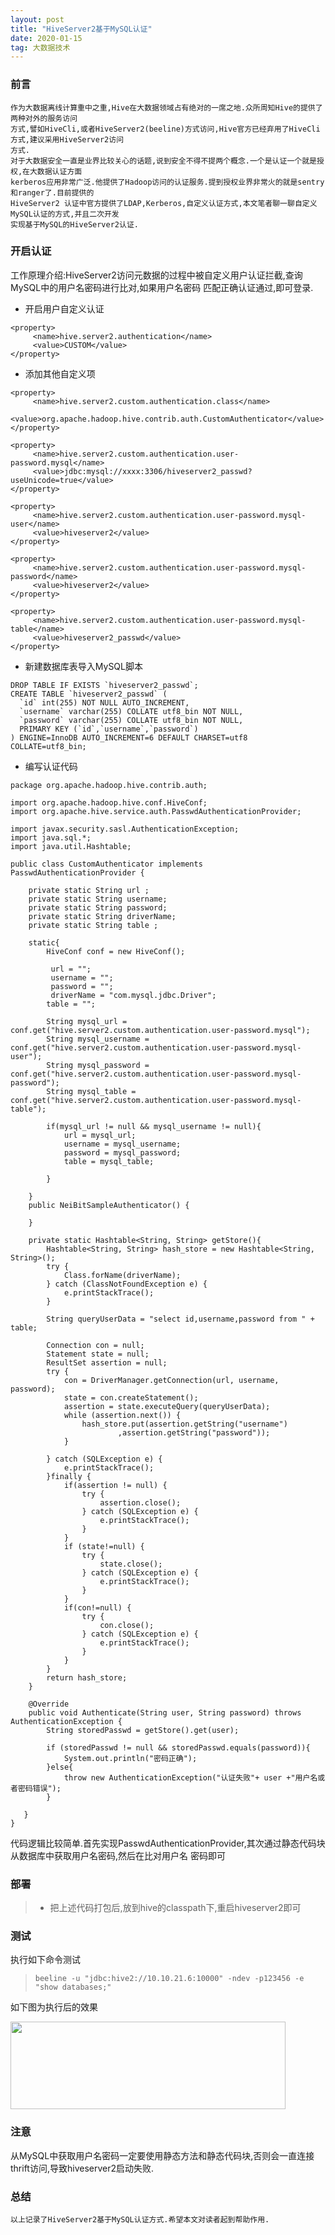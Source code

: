 ```yaml
---
layout: post
title: "HiveServer2基于MySQL认证"
date: 2020-01-15
tag: 大数据技术
---
```


### 前言
    
	作为大数据离线计算重中之重,Hive在大数据领域占有绝对的一席之地.众所周知Hive的提供了两种对外的服务访问
	方式,譬如HiveCli,或者HiveServer2(beeline)方式访问,Hive官方已经弃用了HiveCli方式,建议采用HiveServer2访问
	方式.
	对于大数据安全一直是业界比较关心的话题,说到安全不得不提两个概念.一个是认证一个就是授权,在大数据认证方面
	kerberos应用非常广泛.他提供了Hadoop访问的认证服务.提到授权业界非常火的就是sentry和ranger了.目前提供的
	HiveServer2 认证中官方提供了LDAP,Kerberos,自定义认证方式,本文笔者聊一聊自定义MySQL认证的方式,并且二次开发
	实现基于MySQL的HiveServer2认证.
		  
### 开启认证

   工作原理介绍:HiveServer2访问元数据的过程中被自定义用户认证拦截,查询MySQL中的用户名密码进行比对,如果用户名密码
   匹配正确认证通过,即可登录.


* 开启用户自定义认证

```
<property>
     <name>hive.server2.authentication</name>
     <value>CUSTOM</value>
</property>

```

* 添加其他自定义项

```
<property>
     <name>hive.server2.custom.authentication.class</name>
     <value>org.apache.hadoop.hive.contrib.auth.CustomAuthenticator</value>
</property>

<property>
     <name>hive.server2.custom.authentication.user-password.mysql</name>
     <value>jdbc:mysql://xxxx:3306/hiveserver2_passwd?useUnicode=true</value>
</property>

<property>
     <name>hive.server2.custom.authentication.user-password.mysql-user</name>
     <value>hiveserver2</value>
</property>

<property>
     <name>hive.server2.custom.authentication.user-password.mysql-password</name>
     <value>hiveserver2</value>
</property>

<property>
     <name>hive.server2.custom.authentication.user-password.mysql-table</name>
     <value>hiveserver2_passwd</value>
</property>

```

* 新建数据库表导入MySQL脚本

```
DROP TABLE IF EXISTS `hiveserver2_passwd`;
CREATE TABLE `hiveserver2_passwd` (
  `id` int(255) NOT NULL AUTO_INCREMENT,
  `username` varchar(255) COLLATE utf8_bin NOT NULL,
  `password` varchar(255) COLLATE utf8_bin NOT NULL,
  PRIMARY KEY (`id`,`username`,`password`)
) ENGINE=InnoDB AUTO_INCREMENT=6 DEFAULT CHARSET=utf8 COLLATE=utf8_bin;

```


* 编写认证代码

```
package org.apache.hadoop.hive.contrib.auth;

import org.apache.hadoop.hive.conf.HiveConf;
import org.apache.hive.service.auth.PasswdAuthenticationProvider;

import javax.security.sasl.AuthenticationException;
import java.sql.*;
import java.util.Hashtable;

public class CustomAuthenticator implements PasswdAuthenticationProvider {

    private static String url ;
    private static String username;
    private static String password;
    private static String driverName;
    private static String table ;

    static{
        HiveConf conf = new HiveConf();

         url = "";
         username = "";
         password = "";
         driverName = "com.mysql.jdbc.Driver";
        table = "";

        String mysql_url = conf.get("hive.server2.custom.authentication.user-password.mysql");
        String mysql_username = conf.get("hive.server2.custom.authentication.user-password.mysql-user");
        String mysql_password = conf.get("hive.server2.custom.authentication.user-password.mysql-password");
        String mysql_table = conf.get("hive.server2.custom.authentication.user-password.mysql-table");

        if(mysql_url != null && mysql_username != null){
            url = mysql_url;
            username = mysql_username;
            password = mysql_password;
            table = mysql_table;

        }

    }
    public NeiBitSampleAuthenticator() {

    }

    private static Hashtable<String, String> getStore(){
        Hashtable<String, String> hash_store = new Hashtable<String, String>();
        try {
            Class.forName(driverName);
        } catch (ClassNotFoundException e) {
            e.printStackTrace();
        }

        String queryUserData = "select id,username,password from " + table;

        Connection con = null;
        Statement state = null;
        ResultSet assertion = null;
        try {
            con = DriverManager.getConnection(url, username, password);
            state = con.createStatement();
            assertion = state.executeQuery(queryUserData);
            while (assertion.next()) {
                hash_store.put(assertion.getString("username")
                        ,assertion.getString("password"));
            }

        } catch (SQLException e) {
            e.printStackTrace();
        }finally {
            if(assertion != null) {
                try {
                    assertion.close();
                } catch (SQLException e) {
                    e.printStackTrace();
                }
            }
            if (state!=null) {
                try {
                    state.close();
                } catch (SQLException e) {
                    e.printStackTrace();
                }
            }
            if(con!=null) {
                try {
                    con.close();
                } catch (SQLException e) {
                    e.printStackTrace();
                }
            }
        }
        return hash_store;
    }

    @Override
    public void Authenticate(String user, String password) throws AuthenticationException {
        String storedPasswd = getStore().get(user);

        if (storedPasswd != null && storedPasswd.equals(password)){
            System.out.println("密码正确");
        }else{
            throw new AuthenticationException("认证失败"+ user +"用户名或者密码错误");
        }

   }
}

```

代码逻辑比较简单.首先实现PasswdAuthenticationProvider,其次通过静态代码块从数据库中获取用户名密码,然后在比对用户名
密码即可

### 部署

> * 把上述代码打包后,放到hive的classpath下,重启hiveserver2即可

### 测试

执行如下命令测试

> `beeline -u "jdbc:hive2://10.10.21.6:10000" -ndev -p123456 -e "show databases;"`

如下图为执行后的效果

<div align="left">
<img src="/images/posts/hive/hive01.png" height="140" width="440" />  
</div>

### 注意

  从MySQL中获取用户名密码一定要使用静态方法和静态代码块,否则会一直连接thrift访问,导致hiveserver2启动失败.

### 总结

	以上记录了HiveServer2基于MySQL认证方式.希望本文对读者起到帮助作用.
